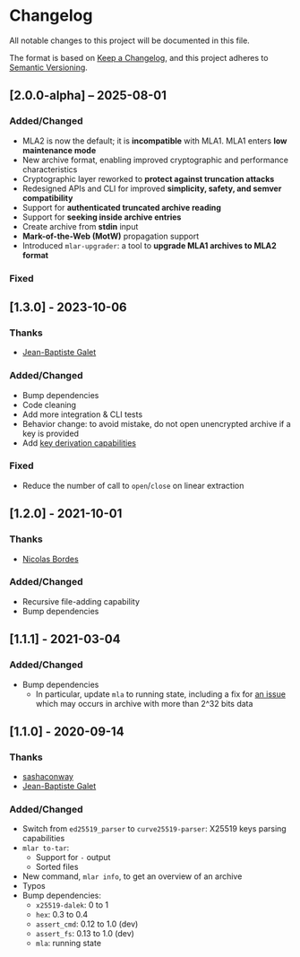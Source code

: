# Changelog

All notable changes to this project will be documented in this file.

The format is based on [Keep a Changelog](https://keepachangelog.com/en/1.0.0/),
and this project adheres to [Semantic Versioning](https://semver.org/spec/v2.0.0.html).

## [2.0.0-alpha] – 2025-08-01

### Added/Changed

- MLA2 is now the default; it is **incompatible** with MLA1. MLA1 enters **low maintenance mode**
- New archive format, enabling improved cryptographic and performance characteristics
- Cryptographic layer reworked to **protect against truncation attacks**
- Redesigned APIs and CLI for improved **simplicity, safety, and semver compatibility**
- Support for **authenticated truncated archive reading**
- Support for **seeking inside archive entries**
- Create archive from **stdin** input
- **Mark-of-the-Web (MotW)** propagation support
- Introduced `mlar-upgrader`: a tool to **upgrade MLA1 archives to MLA2 format**

### Fixed

## [1.3.0] - 2023-10-06

### Thanks

- [Jean-Baptiste Galet](https://github.com/jbgalet)

### Added/Changed

- Bump dependencies
- Code cleaning
- Add more integration & CLI tests
- Behavior change: to avoid mistake, do not open unencrypted archive if a key is provided
- Add [key derivation capabilities](https://github.com/ANSSI-FR/MLA/pull/155)

### Fixed

- Reduce the number of call to `open`/`close` on linear extraction

## [1.2.0] - 2021-10-01

### Thanks

- [Nicolas Bordes](https://github.com/NicsTr)

### Added/Changed

- Recursive file-adding capability
- Bump dependencies

## [1.1.1] - 2021-03-04

### Added/Changed

- Bump dependencies
  - In particular, update `mla` to running state, including a fix for [an issue](https://github.com/ANSSI-FR/MLA/issues/63) which may occurs in archive with more than 2^32 bits data


## [1.1.0] - 2020-09-14

### Thanks

- [sashaconway](https://github.com/sashaconway)
- [Jean-Baptiste Galet](https://github.com/jbgalet)

### Added/Changed

- Switch from `ed25519_parser` to `curve25519-parser`: X25519 keys parsing capabilities
- `mlar to-tar`:
  - Support for `-` output
  - Sorted files
- New command, `mlar info`, to get an overview of an archive
- Typos
- Bump dependencies:
  - `x25519-dalek`: 0 to 1
  - `hex`: 0.3 to 0.4
  - `assert_cmd`: 0.12 to 1.0 (dev)
  - `assert_fs`: 0.13 to 1.0 (dev)
  - `mla`: running state

